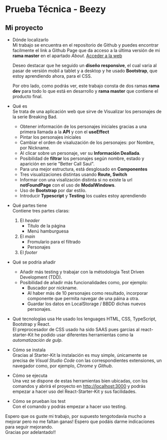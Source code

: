 # Prueba Técnica - Beezy

## Mi proyecto

- Dónde localizarlo  
   Mi trabajo se encuentra en el repositorio de Github y puedes encontrar facilmente el link a Github Page que da acceso a la última versión de mi **rama master** en el apartado _About_. [Acceder a la web](https://breaking-bad--wiki.herokuapp.com/)

  Deseo destacar que he seguido un **diseño responsive**, el cual varia al pasar de versión mobil a tablet y a desktop y he usado **Bootstrap**, que estoy aprendiendo ahora, para el CSS.

  Por otro lado, como podrás ver, este trabajo consta de dos ramas **rama dev** para todo lo que está en desarrollo y **rama master** que contiene el producto final.

- Qué es  
  Se trata de una aplicación web que sirve de Visualizar los personajes de la serie Breaking Bad.

  - Obtener información de los personajes iniciales gracias a una primera llamada a la **API** y con el **useEffect**
  - Pintar los personajes iniciales
  - Cambiar el orden de visaluzación de los personajes: por Nombre, por Nickname.
  - Al clicar sobre un personaje, ver su **Información Deallada**.
  - Posibilidad de **filtrar** los personajes según nombre, estado y aparición en serie "Better Call Saul".
  - Para una mejor estructura, está desglosado en **Componentes**
  - Tres visualizaciones distintas usando **Route, Switch**
  - Informar con una visalización distinta si no existe la url **notFoundPage** con el uso de **ModalWindows**.
  - Uso de **Bootstrap** por dar estilo.  
  - Introducir **Typescript** y **Testing** los cuales estoy aprendiendo


- Qué partes tiene  
  Contiene tres partes claras:

  1. El _header_
     - Título de la página
     - Menú hamburguesa
  2. El _main_
     - Fromulario para el filtrado
     - Personajes
  3. El _footer_


- Qué se podría añadir  
  - Añadir más testing y trabajar con la métodologia Test Driven Development (TDD).
  - Posibilidad de añadir más funcionalidades como, por ejemplo:
      - Buscador por nickname.
      - Al haber más de 10 personajes como resultado, incorporar componente que permita navegar de una páina a otra.
      - Guardar los datos en LocalStorage / BBDD dichas nuevos personajes. 


- Qué tecnologías usa
  He usado los lenguages HTML, CSS, TypeScript, Bootstrap y React.  
  El preprocesador de CSS usado ha sido SAAS pues garcias al react-starter-Kit he podido usar diferentes herramientas como la _automatización de gulp_.

- Cómo se instala  
  Gracias al Starter-Kit la instalación es muy simple, únicamente se precisa de _Visual Studio Code_ con las correspondientes extensiones, un navegador como, por ejemplo, _Chrome_ y _Github_.

- Cómo se ejecuta  
  Una vez se dispone de estas herramientas bien ubicadas, con los comandos <npm install> y <npm start> abrirá el proyecto en [http://localhost:3000](http://localhost:3000) y podrás empezar a hacer uso del React-Starter-Kit y sus facilidades.

- Cómo se prueban los test  
  Con el comando <npm run testl> y podrás empezar a hacer uso testing.

Espero que os guste mi trabajo, por supuesto tengotodavía mucho a mejorar pero no me faltan ganas! Espero que podáis darme indicaciones para seguir mejorando.  
Gracias por adelantado!!